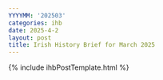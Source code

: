 ```yaml
---
YYYYMM: '202503'
categories: ihb
date: 2025-4-2
layout: post
title: Irish History Brief for March 2025
---
```

{% include ihbPostTemplate.html %}